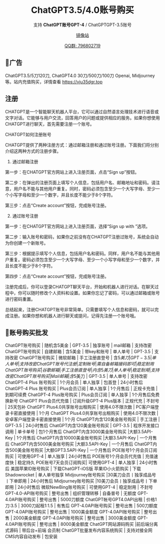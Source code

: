 <div align="center">
<h1 align="center">ChatGPT3.5/4.0账号购买</h1>

支持 **ChatGPT账号GPT-4** / ChatGPTGPT-3.5账号



[镜像站](https://www.w421.com/)

[QQ群: 796802719](http://qm.qq.com/cgi-bin/qm/qr?_wv=1027&k=SG5GfBPiUOh3LO2Tl5XvOuFoRwvlUEzY&authKey=Dz8p7V46sUWO6nKUCL5TV9ejN4SSIWCq0JJ1JuMbJGzX%2BHkXCceIkDO2SYm54IJf&noverify=0&group_code=796802719)

</div>


## 👏广告
ChatGPT3.5/5刀120刀, ChatGPT4.0 30刀/500刀/100刀 Openai, Midjourney等。站内充值购买，详情查看 https://vju35dgr.top


## 注册
CHATGPT是一个智能聊天机器人平台，它可以通过自然语言处理技术进行语音或文字对话。它能够与用户交流，回答用户的问题或提供相应的服务。如果你想使用CHATGPT进行聊天，首先需要注册一个账号。

CHATGPT如何注册账号

CHATGPT提供了两种注册方式：通过邮箱注册和通过账号注册。下面我们将分别介绍这两种方式的注册步骤。

1. 通过邮箱注册

第一步：在CHATGPT官方网站上进入注册页面，点击“Sign up”按钮。

第二步：在弹出的注册页面上填写个人信息，包括用户名、邮箱地址和密码。请注意，用户名不能与其他用户重复。同时，密码必须包含至少一个大写字母、至少一个小写字母和至少一个数字，并且长度不能少于8个字符。

第三步：点击“Create account”按钮，完成账号注册。

2. 通过账号注册

第一步：在CHATGPT官方网站上进入注册页面，选择“Sign up with ”选项。

第二步：输入账号和密码，如果你之前没有在CHATGPT注册过账号，系统会自动为你创建一个新账号。

第三步：根据提示填写个人信息，包括用户名和密码。同样，用户名不能与其他用户重复。密码必须包含至少一个大写字母、至少一个小写字母和至少一个数字，并且长度不能少于8个字符。

第四步：点击“Create account”按钮，完成账号注册。

注册完成后，你可以登录CHATGPT聊天平台，开始和机器人进行对话。在聊天过程中，你可以随时修改个人资料和设置。如果你忘记了密码，可以通过邮箱或账号进行密码重置。

总结起来，注册CHATGPT账号非常简单。只需要填写个人信息和密码，就可以完成注册。如果你想和机器人进行聊天或提问，记得先注册一个账号哦。

## 🚩账号购买批发

ChatGPT账号购买 | 随机含5美金 | GPT-3.5 | 独享账号 | mail邮箱 | 支持改密
ChatGPT账号购买 | 自建邮箱 | 含5美金 | 带key和账号 | 单人单号 | GPT-3.5 | 支持改密
ChatGPT账号购买 | 微软邮箱 | 手工注册直登号 | 含$5美刀 | GPT-3.5 | 单人单号 | 支持改密
ChatGPT账号代注册 | 定制帐号 | 需自备邮箱接码即可 | 稳定耐用
ChatGPT账号购买 | 谷歌邮箱 | 手工注册直登号 | 内含5美刀 | 单人单号 | 稳定耐用 | 支持改密
ChatGPT账号购买 | Mail邮箱 | 含$5美刀 | GPT-3.5 | 单人单号 | 支持改密
ChatGPT-4 Plus 账号购买 | 1个月会员 | 单人独享 | 包首登 | 24小时售后
ChatGPT-4 Plus 账号购买 | Plus会员订阅 | 单人独享 | 1个月售后 | 正规卡充值 | 到期可续费
ChatGPT-4 Plus账号购买 | Plus会员订阅 | 单人独享 | 1个月售后免费换新号
ChatGPT Plus会员代充值 | 订阅升级GPT-4 Plus版本 | 正规代充 | 不封号 | 25天包补
ChatGPT Plus4.0共享账号出租购买 | 使用4.0不限次数 | PC客户端登录卡密直接使用 | 1个月
ChatGPT Plus4.0共享账号出租购买 | 使用4.0不限次数 | 安卓客户端登录卡密直接使用 | 1个月
ChatGPT内含120美金账号购买 | 手工注册 | GPT-3.5 | 24小时售后
ChatGPT内含120美金账号购买 | GPT-3.5 | 程序开发接口调用 | 单卡单号 | 包1个月售后
ChatGPT内含3000美金账号购买 |大额3.5API-Key | 1个月售后
ChatGPT内含10000美金账号购买 |大额3.5API-Key | 一个月售后
ChatGPT内含5000美金账号购买 |大额3.5API-Key | 一个月售后
ChatGPT内含500美金账号购买 |大额GPT3.5API-Key | 一个月售后
POE账号1个月会员订阅购买 | 可使用GPT-4 | 单人独享 | 24小时售后
POE账号1个月会员代充值 | 充值速度快 | 稳定持久
POE账号7天会员订阅购买| 可使用GPT-4 | 单人独享 | 24小时售后
美国苹果ID账号购买 | 下载ChatGPT-iOS版
苹果ID小火箭购买 | 下载Shadowrocket | 单人单号独享
Midjourney账号购买 |30美刀会员丨独享成品号丨下单即用 | 24小时售后
Midjourney账号购买 |10美刀会员丨独享成品号丨下单即用 | 24小时售后
微软NewBing账号购买 | 可使用GPT-4 | 稳定耐用 | 不封号
GPT-4.0-API账号购买 | 整号出售 | 组织管理转移 | 自备普号 | 无额度
GPT-4.0API账号购买 | 整号出售 | 5000刀额度
ChatGPT帐号GPT4.0API出租 | 价格1刀:3.5 | 3000刀起租1:1.5 | 有售后
GPT-4.0API账号购买 | 整号出售 | 500刀额度
GPT-4.0API账号购买 | 整号出售 | 1000美金额度
GPT-4.0API账号购买 | 整号出售 | 2000美金额度
GPT-4.0API账号购买 | 整号出售 | 3000美金额度
GPT-4.0API账号购买 | 整号出售 | 8000美金额度
ChatGPT网站源码购买 |前后端分离式源码 | 带后台+前端 会员制
ChatGPT批量发布内容系统购买 | 支持对接全网CMS内容自动发布 | 包安装

